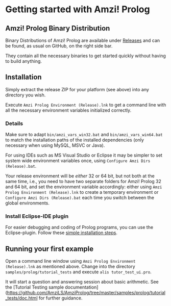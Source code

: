 # Getting started with Amzi! Prolog

## Amzi! Prolog Binary Distribution

Binary Distributions of Amzi! Prolog are available under [Releases](https://github.com/AmziLS/AmziProlog/releases) and can be found, as usual on
GitHub, on the right side bar.

They contain all the necessary binaries to get started quickly without having
to build anything.

## Installation

Simply extract the release ZIP for your platform (see above) into any directory you wish.

Execute `Amzi Prolog Environment (Release).lnk` to get a command line with all
the necessary environment variables initialized correctly.

### Details

Make sure to adapt `bin/amzi_vars_win32.bat` and `bin/amzi_vars_win64.bat` to match
the installation paths of the installed dependencies (only necessary when using
MySQL, MSVC or Java).

For using IDEs such as MS Visual Studio or Eclipse it may be simpler to set
system wide environment variables once, using
`Configure Amzi Dirs (Release).bat`.

Your release environment will be *either* 32 or 64 bit, but not both at the same
time, i.e., you need to have two separate folders for Amzi! Prolog 32 and 64
bit, and set the environment variable accordingly: either using
`Amzi Prolog Environment (Release).lnk` to create a temporary environment or
`Configure Amzi Dirs (Release).bat` each time you switch between the global
environments.

### Install Eclipse-IDE plugin

For easier debugging and coding of Prolog programs, you can use the
Eclipse-plugin. Follow these [simple installation steps](https://github.com/AmziLS/AmziProlog/tree/master/eclipse_plugin#install).

## Running your first example

Open a command line window using `Amzi Prolog Environment (Release).lnk` as
mentioned above. Change into the directory `samples/prolog/tutorial_tests`
and execute `alis tutor_test_ui.pro`.

It will start a question and answering session about basic arithmetic.
See the [Tutorial Testing sample documentation] (https://github.com/AmziLS/AmziProlog/tree/master/samples/prolog/tutorial_tests/doc.html
for further guidance.
